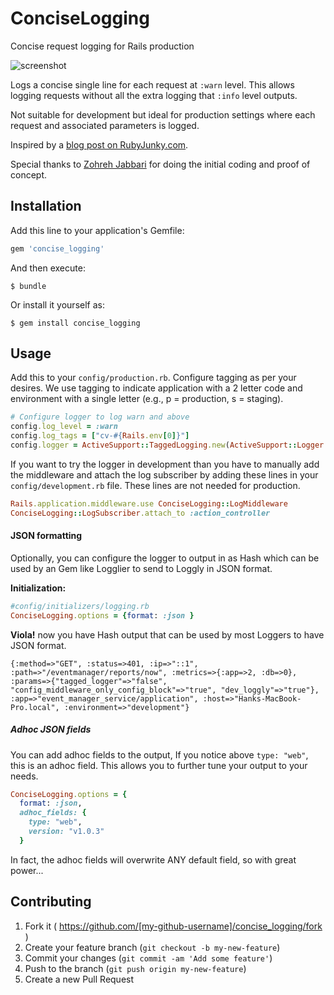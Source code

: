 # ConciseLogging

Concise request logging for Rails production

![screenshot](https://github.com/gshaw/concise_logging/raw/master/img/screenshot.png)

Logs a concise single line for each request at `:warn` level.  This allows
logging requests without all the extra logging that `:info` level outputs.

Not suitable for development but ideal for production settings where each
request and associated parameters is logged.

Inspired by a [blog post on RubyJunky.com][1].

Special thanks to [Zohreh Jabbari](https://github.com/zohrehj) for doing the
initial coding and proof of concept.

[1]: http://rubyjunky.com/cleaning-up-rails-4-production-logging.html

## Installation

Add this line to your application's Gemfile:

```ruby
gem 'concise_logging'
```

And then execute:

    $ bundle

Or install it yourself as:

    $ gem install concise_logging

## Usage

Add this to your `config/production.rb`.  Configure tagging as per your desires.
We use tagging to indicate application with a 2 letter code and environment with
a single letter (e.g., p = production, s = staging).

```ruby
# Configure logger to log warn and above
config.log_level = :warn
config.log_tags = ["cv-#{Rails.env[0]}"]
config.logger = ActiveSupport::TaggedLogging.new(ActiveSupport::Logger.new(File.join(Rails.root, "log", "#{Rails.env}.log")))
```

If you want to try the logger in development than you have to manually add the
middleware and attach the log subscriber by adding these lines in your
`config/development.rb` file.  These lines are not needed for production.

```ruby
Rails.application.middleware.use ConciseLogging::LogMiddleware
ConciseLogging::LogSubscriber.attach_to :action_controller
```

#### JSON formatting

Optionally, you can configure the logger to output in as Hash which can be used by an Gem like Logglier to send to Loggly in JSON format. 

**Initialization:**

```ruby
#config/initializers/logging.rb
ConciseLogging.options = {format: :json }
```

**Viola!** now you have Hash output that can be used by most Loggers to have JSON format.

```
{:method=>"GET", :status=>401, :ip=>"::1", :path=>"/eventmanager/reports/now", :metrics=>{:app=>2, :db=>0}, :params=>{"tagged_logger"=>"false", "config_middleware_only_config_block"=>"true", "dev_loggly"=>"true"}, :app=>"event_manager_service/application", :host=>"Hanks-MacBook-Pro.local", :environment=>"development"}
```

##### Adhoc JSON fields

You can add adhoc fields to the output,  If you notice above `type: "web"`, this is an adhoc field. This allows you to further tune your output to your needs. 

```ruby
ConciseLogging.options = {
  format: :json,
  adhoc_fields: {
    type: "web",
    version: "v1.0.3"
  }
```

In fact, the adhoc fields will overwrite ANY default field, so with great power...

## Contributing

1. Fork it ( https://github.com/[my-github-username]/concise_logging/fork )
2. Create your feature branch (`git checkout -b my-new-feature`)
3. Commit your changes (`git commit -am 'Add some feature'`)
4. Push to the branch (`git push origin my-new-feature`)
5. Create a new Pull Request
